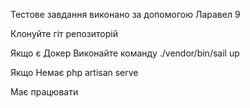
Тестове завдання виконано за допомогою Ларавел 9

Клонуйте гіт репозиторій

Якщо є Докер Виконайте команду
./vendor/bin/sail up 

Якщо Немає 
php artisan serve

Має працювати
